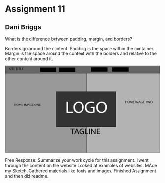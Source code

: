 # Assignment 11
## Dani Briggs

What is the difference between padding, margin, and borders?

Borders go around the content. Padding is the space within the container. Margin is the space around the content with the borders and relative to the other content around it.


![Website Sketch](./images/web_sketch.jpg)



Free Response: Summarize your work cycle for this assignment.
I went through the content on the website.Looked at examples of websites. MAde my Sketch. Gathered materials like fonts and images. Finished Assignment and then did readme. 
